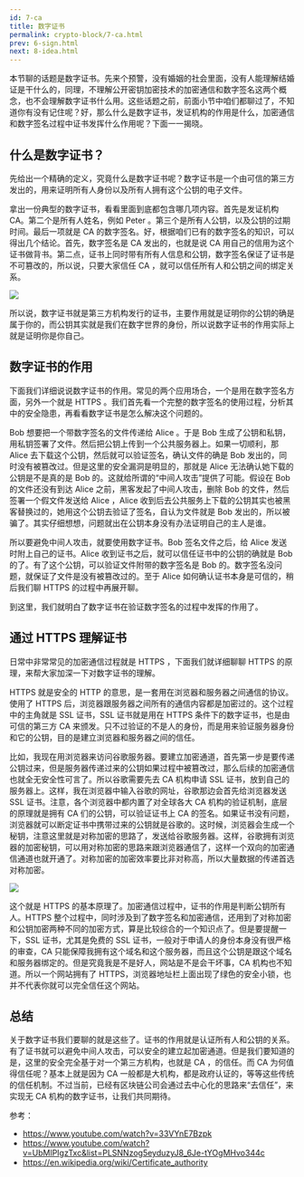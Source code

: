 ```yaml
---
id: 7-ca
title: 数字证书
permalink: crypto-block/7-ca.html
prev: 6-sign.html
next: 8-idea.html
---
```


本节聊的话题是数字证书。先来个预警，没有婚姻的社会里面，没有人能理解结婚证是干什么的，同理，不理解公开密钥加密技术的加密通信和数字签名这两个概念，也不会理解数字证书什么用。这些话题之前，前面小节中咱们都聊过了，不知道你有没有记住呢？好，那么什么是数字证书，发证机构的作用是什么，加密通信和数字签名过程中证书发挥什么作用呢？下面一一揭晓。

## 什么是数字证书？

先给出一个精确的定义，究竟什么是数字证书呢？数字证书是一个由可信的第三方发出的，用来证明所有人身份以及所有人拥有这个公钥的电子文件。

拿出一份典型的数字证书，看看里面到底都包含哪几项内容。首先是发证机构 CA。第二个是所有人姓名，例如 Peter 。第三个是所有人公钥，以及公钥的过期时间。最后一项就是 CA 的数字签名。好，根据咱们已有的数字签名的知识，可以得出几个结论。首先，数字签名是 CA 发出的，也就是说 CA 用自己的信用为这个证书做背书。第二点，证书上同时带有所有人信息和公钥，数字签名保证了证书是不可篡改的，所以说，只要大家信任 CA ，就可以信任所有人和公钥之间的绑定关系。

![](https://img.haoqicat.com/2018093001.jpg)

所以说，数字证书就是第三方机构发行的证书，主要作用就是证明你的公钥的确是属于你的，而公钥其实就是我们在数字世界的身份，所以说数字证书的作用实际上就是证明你是你自己。

## 数字证书的作用

下面我们详细说说数字证书的作用。常见的两个应用场合，一个是用在数字签名方面，另外一个就是 HTTPS 。我们首先看一个完整的数字签名的使用过程，分析其中的安全隐患，再看看数字证书是怎么解决这个问题的。

Bob 想要把一个带数字签名的文件传递给 Alice 。于是 Bob 生成了公钥和私钥，用私钥签署了文件。然后把公钥上传到一个公共服务器上。如果一切顺利，那 Alice 去下载这个公钥，然后就可以验证签名，确认文件的确是 Bob 发出的，同时没有被篡改过。但是这里的安全漏洞是明显的，那就是 Alice 无法确认她下载的公钥是不是真的是 Bob 的。这就给所谓的“中间人攻击”提供了可能。假设在 Bob 的文件还没有到达 Alice 之前，黑客发起了中间人攻击，删除 Bob 的文件，然后签署一个假文件发送给 Alice ，Alice 收到后去公共服务上下载的公钥其实也被黑客替换过的，她用这个公钥去验证了签名，自认为文件就是 Bob 发出的，所以被骗了。其实仔细想想，问题就出在公钥本身没有办法证明自己的主人是谁。

所以要避免中间人攻击，就要使用数字证书。Bob 签名文件之后，给 Alice 发送时附上自己的证书。Alice 收到证书之后，就可以信任证书中的公钥的确就是 Bob 的了。有了这个公钥，可以验证文件附带的数字签名是 Bob 的。数字签名没问题，就保证了文件是没有被篡改过的。至于 Alice 如何确认证书本身是可信的，稍后我们聊 HTTPS 的过程中再展开聊。

到这里，我们就明白了数字证书在验证数字签名的过程中发挥的作用了。

## 通过 HTTPS 理解证书

日常中非常常见的加密通信过程就是 HTTPS ，下面我们就详细聊聊 HTTPS 的原理，来帮大家加深一下对数字证书的理解。

HTTPS 就是安全的 HTTP 的意思，是一套用在浏览器和服务器之间通信的协议。使用了 HTTPS 后，浏览器跟服务器之间所有的通信内容都是加密过的。这个过程中的主角就是 SSL 证书，SSL 证书就是用在 HTTPS 条件下的数字证书，也是由可信的第三方 CA 来颁发。只不过验证的不是人的身份，而是用来验证服务器身份和它的公钥，目的是建立浏览器和服务器之间的信任。

比如，我现在用浏览器来访问谷歌服务器。要建立加密通道，首先第一步是要传递公钥过来，但是服务器传递过来的公钥如果过程中被篡改过，那么后续的加密通信也就全无安全性可言了。所以谷歌需要先去 CA 机构申请 SSL 证书，放到自己的服务器上。这样，我在浏览器中输入谷歌的网址，谷歌那边会首先给浏览器发送 SSL 证书。注意，各个浏览器中都内置了对全球各大 CA 机构的验证机制，底层的原理就是拥有 CA 们的公钥，可以验证证书上 CA 的签名。如果证书没有问题，浏览器就可以断定证书中携带过来的公钥就是谷歌的。这时候，浏览器会生成一个秘钥，注意这里就是对称加密的思路了，发送给谷歌服务器。这样，谷歌拥有浏览器的加密秘钥，可以用对称加密的思路来跟浏览器通信了，这样一个双向的加密通信通道也就开通了。对称加密的加密效率要比非对称高，所以大量数据的传递首选对称加密。

![](https://img.haoqicat.com/2018093002.jpg)

这个就是 HTTPS 的基本原理了。加密通信过程中，证书的作用是判断公钥所有人。HTTPS 整个过程中，同时涉及到了数字签名和加密通信，还用到了对称加密和公钥加密两种不同的加密方式，算是比较综合的一个知识点了。但是要提醒一下，SSL 证书，尤其是免费的 SSL 证书，一般对于申请人的身份本身没有很严格的审查，CA 只能保障我拥有这个域名和这个服务器，而且这个公钥是跟这个域名和服务器绑定的。但是究竟我是不是好人，网站是不是会干坏事，CA 机构也不知道。所以一个网站拥有了 HTTPS，浏览器地址栏上面出现了绿色的安全小锁，也并不代表你就可以完全信任这个网站。

## 总结

关于数字证书我们要聊的就是这些了。证书的作用就是认证所有人和公钥的关系。有了证书就可以避免中间人攻击，可以安全的建立起加密通道。但是我们要知道的是，这里的安全完全基于对一个第三方机构，也就是 CA ，的信任。而 CA 为何值得信任呢？基本上就是因为 CA 一般都是大机构，都是政府认证的，等等这些传统的信任机制。不过当前，已经有区块链公司会通过去中心化的思路来“去信任”，来实现无 CA 机构的数字证书，让我们共同期待。

参考：

- https://www.youtube.com/watch?v=33VYnE7Bzpk
- https://www.youtube.com/watch?v=UbMlPIgzTxc&list=PLSNNzog5eyduzyJ8_6Je-tYOgMHvo344c
- https://en.wikipedia.org/wiki/Certificate_authority
